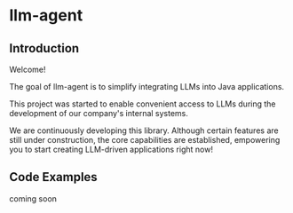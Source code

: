 # llm-agent

## Introduction

Welcome!

The goal of llm-agent is to simplify integrating LLMs into Java applications.

This project was started to enable convenient access to LLMs during the development of our company's internal systems.

We are continuously developing this library. Although certain features are still under construction, 
the core capabilities are established, empowering you to start creating LLM-driven applications right now!

## Code Examples
coming soon